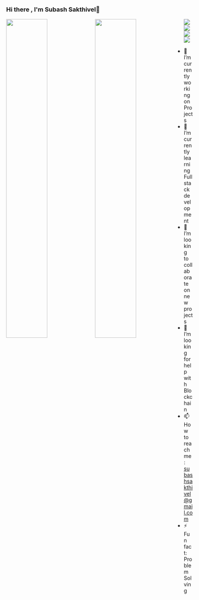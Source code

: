 ### Hi there , I'm Subash Sakthivel👋

<img align="left" width="47%" src="https://github-readme-stats.vercel.app/api?username=subashsakthivel&show_icons=true&theme=radical"/>
<img align="left" width="47%" src="https://github-readme-stats.vercel.app/api/top-langs/?username=subashsakthivel&layout=compact"/>
<img align="left" src="https://img.shields.io/badge/MongoDB-%234ea94b.svg?style=for-the-badge&logo=mongodb&logoColor=white"/>
<img align="left" src="https://img.shields.io/badge/react-%2320232a.svg?style=for-the-badge&logo=react&logoColor=%2361DAFB"/>
<img align="left" src="https://img.shields.io/badge/node.js-6DA55F?style=for-the-badge&logo=node.js&logoColor=white"/>
<img src="https://img.shields.io/badge/Solidity-%23363636.svg?style=for-the-badge&logo=solidity&logoColor=white"/>



- 🔭 I’m currently working on Projects 
- 🌱 I’m currently learning Fullstack development
- 👯 I’m looking to collaborate on new projects
- 🤔 I’m looking for help with Blockchain 
- 📫 How to reach me: subashsakthivel@gmail.com
- ⚡ Fun fact: Problem Solving


<!--
**subashsakthivel/subashsakthivel** is a ✨ _special_ ✨ repository because its `README.md` (this file) appears on your GitHub profile.

Here are some ideas to get you started:

- 🔭 I’m currently working on ...
- 🌱 I’m currently learning ...
- 👯 I’m looking to collaborate on ...
- 🤔 I’m looking for help with ...
- 💬 Ask me about ...
- 📫 How to reach me: ...
- 😄 Pronouns: ...
- ⚡ Fun fact: ...
-->
